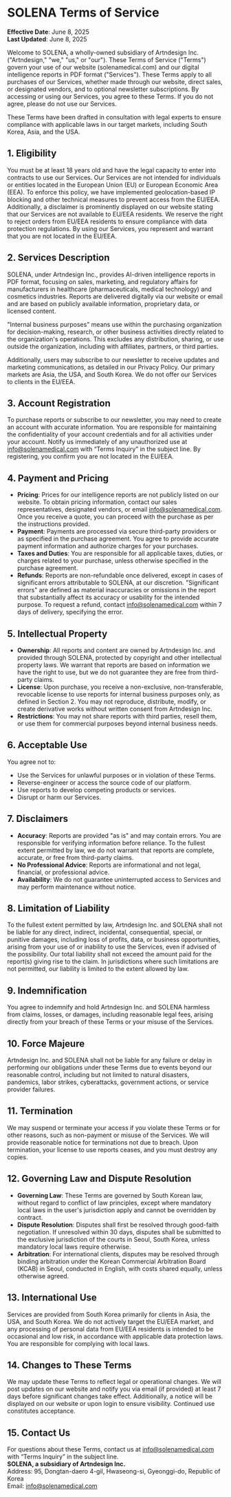 # SOLENA Terms of Service

**Effective Date**: June 8, 2025  
**Last Updated**: June 8, 2025

Welcome to SOLENA, a wholly-owned subsidiary of Artndesign Inc. ("Artndesign," "we," "us," or "our"). These Terms of Service ("Terms") govern your use of our website (solenamedical.com) and our digital intelligence reports in PDF format ("Services"). These Terms apply to all purchases of our Services, whether made through our website, direct sales, or designated vendors, and to optional newsletter subscriptions. By accessing or using our Services, you agree to these Terms. If you do not agree, please do not use our Services.

These Terms have been drafted in consultation with legal experts to ensure compliance with applicable laws in our target markets, including South Korea, Asia, and the USA.

## 1. Eligibility
You must be at least 18 years old and have the legal capacity to enter into contracts to use our Services. Our Services are not intended for individuals or entities located in the European Union (EU) or European Economic Area (EEA). To enforce this policy, we have implemented geolocation-based IP blocking and other technical measures to prevent access from the EU/EEA. Additionally, a disclaimer is prominently displayed on our website stating that our Services are not available to EU/EEA residents. We reserve the right to reject orders from EU/EEA residents to ensure compliance with data protection regulations. By using our Services, you represent and warrant that you are not located in the EU/EEA.

## 2. Services Description
SOLENA, under Artndesign Inc., provides AI-driven intelligence reports in PDF format, focusing on sales, marketing, and regulatory affairs for manufacturers in healthcare (pharmaceuticals, medical technology) and cosmetics industries. Reports are delivered digitally via our website or email and are based on publicly available information, proprietary data, or licensed content. 

"Internal business purposes" means use within the purchasing organization for decision-making, research, or other business activities directly related to the organization's operations. This excludes any distribution, sharing, or use outside the organization, including with affiliates, partners, or third parties.

Additionally, users may subscribe to our newsletter to receive updates and marketing communications, as detailed in our Privacy Policy. Our primary markets are Asia, the USA, and South Korea. We do not offer our Services to clients in the EU/EEA.

## 3. Account Registration
To purchase reports or subscribe to our newsletter, you may need to create an account with accurate information. You are responsible for maintaining the confidentiality of your account credentials and for all activities under your account. Notify us immediately of any unauthorized use at info@solenamedical.com with “Terms Inquiry” in the subject line. By registering, you confirm you are not located in the EU/EEA.

## 4. Payment and Pricing
- **Pricing**: Prices for our intelligence reports are not publicly listed on our website. To obtain pricing information, contact our sales representatives, designated vendors, or email info@solenamedical.com. Once you receive a quote, you can proceed with the purchase as per the instructions provided.
- **Payment**: Payments are processed via secure third-party providers or as specified in the purchase agreement. You agree to provide accurate payment information and authorize charges for your purchases.
- **Taxes and Duties**: You are responsible for all applicable taxes, duties, or charges related to your purchase, unless otherwise specified in the purchase agreement.
- **Refunds**: Reports are non-refundable once delivered, except in cases of significant errors attributable to SOLENA, at our discretion. "Significant errors" are defined as material inaccuracies or omissions in the report that substantially affect its accuracy or usability for the intended purpose. To request a refund, contact info@solenamedical.com within 7 days of delivery, specifying the error.

## 5. Intellectual Property
- **Ownership**: All reports and content are owned by Artndesign Inc. and provided through SOLENA, protected by copyright and other intellectual property laws. We warrant that reports are based on information we have the right to use, but we do not guarantee they are free from third-party claims.
- **License**: Upon purchase, you receive a non-exclusive, non-transferable, revocable license to use reports for internal business purposes only, as defined in Section 2. You may not reproduce, distribute, modify, or create derivative works without written consent from Artndesign Inc.
- **Restrictions**: You may not share reports with third parties, resell them, or use them for commercial purposes beyond internal business needs.

## 6. Acceptable Use
You agree not to:
- Use the Services for unlawful purposes or in violation of these Terms.
- Reverse-engineer or access the source code of our platform.
- Use reports to develop competing products or services.
- Disrupt or harm our Services.

## 7. Disclaimers
- **Accuracy**: Reports are provided "as is" and may contain errors. You are responsible for verifying information before reliance. To the fullest extent permitted by law, we do not warrant that reports are complete, accurate, or free from third-party claims.
- **No Professional Advice**: Reports are informational and not legal, financial, or professional advice.
- **Availability**: We do not guarantee uninterrupted access to Services and may perform maintenance without notice.

## 8. Limitation of Liability
To the fullest extent permitted by law, Artndesign Inc. and SOLENA shall not be liable for any direct, indirect, incidental, consequential, special, or punitive damages, including loss of profits, data, or business opportunities, arising from your use of or inability to use the Services, even if advised of the possibility. Our total liability shall not exceed the amount paid for the report(s) giving rise to the claim. In jurisdictions where such limitations are not permitted, our liability is limited to the extent allowed by law.

## 9. Indemnification
You agree to indemnify and hold Artndesign Inc. and SOLENA harmless from claims, losses, or damages, including reasonable legal fees, arising directly from your breach of these Terms or your misuse of the Services.

## 10. Force Majeure
Artndesign Inc. and SOLENA shall not be liable for any failure or delay in performing our obligations under these Terms due to events beyond our reasonable control, including but not limited to natural disasters, pandemics, labor strikes, cyberattacks, government actions, or service provider failures.

## 11. Termination
We may suspend or terminate your access if you violate these Terms or for other reasons, such as non-payment or misuse of the Services. We will provide reasonable notice for terminations not due to breach. Upon termination, your license to use reports ceases, and you must destroy any copies.

## 12. Governing Law and Dispute Resolution
- **Governing Law**: These Terms are governed by South Korean law, without regard to conflict of law principles, except where mandatory local laws in the user's jurisdiction apply and cannot be overridden by contract.
- **Dispute Resolution**: Disputes shall first be resolved through good-faith negotiation. If unresolved within 30 days, disputes shall be submitted to the exclusive jurisdiction of the courts in Seoul, South Korea, unless mandatory local laws require otherwise.
- **Arbitration**: For international clients, disputes may be resolved through binding arbitration under the Korean Commercial Arbitration Board (KCAB) in Seoul, conducted in English, with costs shared equally, unless otherwise agreed.

## 13. International Use
Services are provided from South Korea primarily for clients in Asia, the USA, and South Korea. We do not actively target the EU/EEA market, and any processing of personal data from EU/EEA residents is intended to be occasional and low risk, in accordance with applicable data protection laws. You are responsible for complying with local laws.

## 14. Changes to These Terms
We may update these Terms to reflect legal or operational changes. We will post updates on our website and notify you via email (if provided) at least 7 days before significant changes take effect. Additionally, a notice will be displayed on our website or upon login to ensure visibility. Continued use constitutes acceptance.

## 15. Contact Us
For questions about these Terms, contact us at info@solenamedical.com with “Terms Inquiry” in the subject line.  
**SOLENA, a subsidiary of Artndesign Inc.**  
Address: 95, Dongtan-daero 4-gil, Hwaseong-si, Gyeonggi-do, Republic of Korea  
Email: info@solenamedical.com